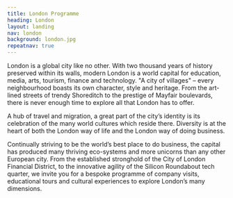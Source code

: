 ```yaml
---
title: London Programme
heading: London
layout: landing
nav: london
background: london.jpg
repeatnav: true
---
```


London is a global city like no other. With two thousand years of history preserved within its walls, modern London is a world capital for education, media, arts, tourism, finance and technology. "A city of villages" – every neighbourhood boasts its own character, style and heritage. From the art-lined streets of trendy Shoreditch to the prestige of Mayfair boulevards, there is never enough time to explore all that London has to offer.

A hub of travel and migration, a great part of the city’s identity is its celebration of the many world cultures which reside there. Diversity is at the heart of both the London way of life and the London way of doing business.

Continually striving to be the world’s best place to do business, the capital has produced many thriving eco-systems and more unicorns than any other European city. From the established stronghold of the City of London Financial District, to the innovative agility of the Silicon Roundabout tech quarter, we invite you for a bespoke programme of company visits, educational tours and cultural experiences to explore London’s many dimensions.
